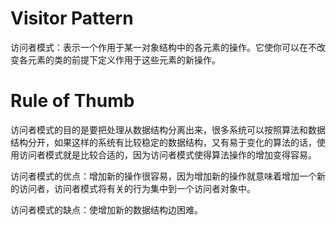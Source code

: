 # Visitor Pattern

访问者模式：表示一个作用于某一对象结构中的各元素的操作。它使你可以在不改变各元素的类的前提下定义作用于这些元素的新操作。

# Rule of Thumb

访问者模式的目的是要把处理从数据结构分离出来，很多系统可以按照算法和数据结构分开，如果这样的系统有比较稳定的数据结构，又有易于变化的算法的话，使用访问者模式就是比较合适的，因为访问者模式使得算法操作的增加变得容易。

访问者模式的优点：增加新的操作很容易，因为增加新的操作就意味着增加一个新的访问者，访问者模式将有关的行为集中到一个访问者对象中。

访问者模式的缺点：使增加新的数据结构边困难。